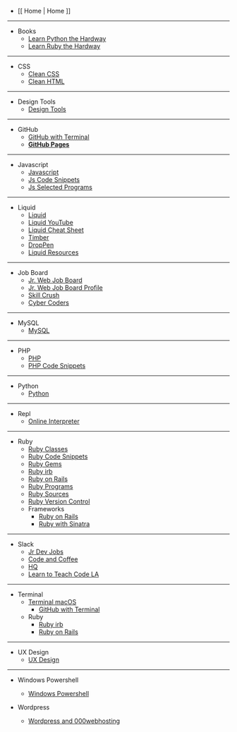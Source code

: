 
- [[ Home | Home ]]

***

- Books
  - [Learn Python the Hardway](https://learnpythonthehardway.org/book/)
  - [Learn Ruby the Hardway](https://learnrubythehardway.org/book/)

***

- CSS
  - [Clean CSS](https://github.com/kironroy/kironroy.github.io/wiki/Clean-HTML-CSS-markup)
  - [Clean HTML](https://github.com/kironroy/kironroy.github.io/wiki/Clean-HTML-CSS-markup)

***


- Design Tools
  - [Design Tools](https://github.com/kironroy/kironroy.github.io/wiki/Design-Tools)


***

- GitHub
  - [GitHub with Terminal](https://github.com/kironroy/kironroy.github.io/wiki/GitHub-with-Terminal)
  - **[GitHub Pages](http://jmcglone.com/guides/github-pages/)**


***

- Javascript
  - [Javascript](https://github.com/kironroy/kironroy.github.io/wiki/JavaScript)
  - [Js Code Snippets](https://github.com/kironroy/kironroy.github.io/wiki/JavaScript-Code-Snippets)
  - [Js Selected Programs](https://github.com/kironroy/kironroy.github.io/wiki/Js-Selected-Programs)
***

- Liquid
  - [Liquid](https://shopify.github.io/liquid/)
  - [Liquid YouTube](https://www.youtube.com/playlist?list=PLlMkWQ65HlcEJMRRdnqxpbGImqBkIOctd)
  - [Liquid Cheat Sheet](http://cheat.markdunkley.com/)
  - [Timber](http://shopify.github.io/Timber/)
  - [DropPen](https://droppen.org/?droppen=2jdnoipw)
  - [Liquid Resources](https://www.reddit.com/r/shopify/comments/3x4ho6/resources_to_learn_liquid/)


***

- Job Board
  - [Jr. Web Job Board](https://www.jrdevjobs.com/#!)
  - [Jr. Web Job Board Profile](https://www.jrdevjobs.com/profiles/kiron-roy)
  - [Skill Crush](https://skillcrush.com/2015/07/14/job-sites-to-find-your-first-developer-job/)
  - [Cyber Coders](https://www.cybercoders.com/jobs/)


***

- MySQL
  - [MySQL](https://github.com/kironroy/kironroy.github.io/wiki/MySQL)

***

- PHP
  - [PHP](https://github.com/kironroy/kironroy.github.io/wiki/PHP)
  - [PHP Code Snippets](https://github.com/kironroy/kironroy.github.io/wiki/PHP-Code-Snippets)

***

- Python
  - [Python](https://github.com/kironroy/kironroy.github.io/wiki/Python)
***

- Repl
  - [Online Interpreter](https://github.com/kironroy/kironroy.github.io/wiki/Repl-Online-Interpreter)
***

- Ruby
  - [Ruby Classes](https://github.com/kironroy/kironroy.github.io/wiki/Ruby-Classes)
  - [Ruby Code Snippets](https://github.com/kironroy/kironroy.github.io/wiki/Ruby-Code-Snippets)
  - [Ruby Gems](https://github.com/kironroy/kironroy.github.io/wiki/Ruby-Gems)
  - [Ruby irb](https://github.com/kironroy/kironroy.github.io/wiki/Ruby-irb)
  - [Ruby on Rails](https://github.com/kironroy/kironroy.github.io/wiki/Ruby-on-Rails)
  - [Ruby Programs](https://github.com/kironroy/kironroy.github.io/wiki/Ruby-Selected-Programs)
  - [Ruby Sources](https://github.com/kironroy/kironroy.github.io/wiki/Ruby-Sources)
  - [Ruby Version Control](https://github.com/kironroy/kironroy.github.io/wiki/Ruby-Version-Control)
  - Frameworks
    - [Ruby on Rails](https://github.com/kironroy/kironroy.github.io/wiki/Ruby-on-Rails)
    - [Ruby with Sinatra](https://github.com/kironroy/kironroy.github.io/wiki/Sinatra-Web-Framework)
***

- Slack  
  - [Jr Dev Jobs](https://jrdevjobs.slack.com/)
  - [Code and Coffee](https://codeandcoffee.slack.com)
  - [HQ](https://thehq.slack.com/)
  - [Learn to Teach Code LA](https://learnteachcode.slack.com)


***

- Terminal
  - [Terminal macOS](https://github.com/kironroy/kironroy.github.io/wiki/Terminal-macOS)
    - [GitHub with Terminal](https://github.com/kironroy/kironroy.github.io/wiki/GitHub-with-Terminal)
  - Ruby
    - [Ruby irb](https://github.com/kironroy/kironroy.github.io/wiki/Ruby-irb)
    - [Ruby on Rails](https://github.com/kironroy/kironroy.github.io/wiki/Ruby-on-Rails)
***

- UX Design
  - [UX Design](https://github.com/kironroy/kironroy.github.io/wiki/UX-Design)
***

- Windows Powershell
  - [Windows Powershell](https://github.com/kironroy/kironroy.github.io/wiki/Windows-Powershell)

- Wordpress
    - [Wordpress and 000webhosting](https://github.com/kironroy/kironroy.github.io/wiki/Wordpress)
